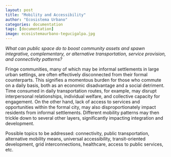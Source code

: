 ```yaml
---
layout: post
title: "Mobility and Accessibility"
author: "Ecosistema Urbano"
categories: documentation
tags: [documentation]
image: ecosistemaurbano-tegucigalpa.jpg
---
```


_What can public space do to boost community assets and spawn integrative, complementary, or alternative transportation, service provision, and connectivity patterns?_

Fringe communities, many of which may be informal settlements in large urban settings, are often effectively disconnected from their formal counterparts. This signifies a momentous burden for those who commute on a daily basis, both as an economic disadvantage and a social detriment. Time consumed in daily transportation routes, for example, may disrupt interpersonal relationships, individual welfare, and collective capacity for engagement. On the other hand, lack of access to services and opportunities within the formal city, may also disproportionately impact residents from informal settlements. Different mobility patterns may then trickle down to several other layers, significantly impacting integration and development. 

Possible topics to be addressed: connectivity, public transportation, alternative mobility means, universal accessibility, transit-oriented development, grid interconnections, healthcare, access to public services, etc. 